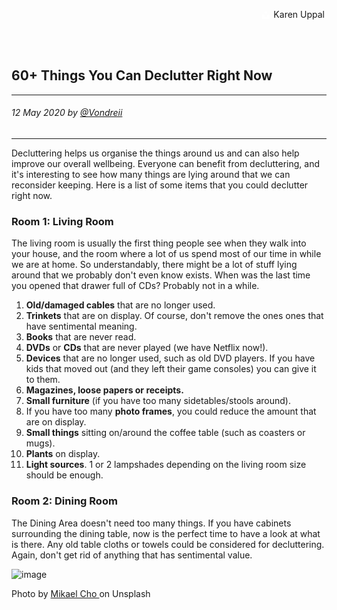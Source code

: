 <div class="parallax" style="height: 350px; background-image: url('../../../assets/blog/minimalism/things-you-can-declutter/header.jpg');">
  <div class="imageTextCollage"><a class="photoCred" style="margin-top: 300px; float: right;" href="https://unsplash.com/@karenuppal" target="_blank" rel="noopener noreferrer" title="Download free do whatever you want high-resolution photos from Igor Miske"><span style="display:inline-block;padding:2px 3px"><svg xmlns="http://www.w3.org/2000/svg" style="height:12px;width:auto;vertical-align:middle;top:-2px;fill:white" viewBox="0 0 32 32"><title>unsplash-logo</title><path d="M10 9V0h12v9H10zm12 5h10v18H0V14h10v9h12v-9z"></path></svg></span><span style="display:inline-block;padding:2px 3px">Karen Uppal</span></a></div>
</div>
<br>
<div class="writtenContent">

## 60+ Things You Can Declutter Right Now
___

###### 12 May 2020 by [@Vondreii](https://www.instagram.com/vondreii/?hl=en)
___


Decluttering helps us organise the things around us and can also help improve our overall wellbeing. Everyone can benefit from decluttering, and it's interesting to see how many things are lying around that we can reconsider keeping. Here is a list of some items that you could declutter right now.


### Room 1: Living Room

The living room is usually the first thing people see when they walk into your house, and the room where a lot of us spend most of our time in while we are at home. So understandably, there might be a lot of stuff lying around that we probably don't even know exists. 
When was the last time you opened that drawer full of CDs? Probably not in a while.

1. **Old/damaged cables** that are no longer used.
2. **Trinkets** that are on display. Of course, don't remove the ones ones that have sentimental meaning.
3. **Books** that are never read.
4. **DVDs** or **CDs** that are never played (we have Netflix now!).
5. **Devices** that are no longer used, such as old DVD players. If you have kids that moved out (and they left their game consoles) you can give it to them.
6. **Magazines, loose papers or receipts.**
7. **Small furniture** (if you have too many sidetables/stools around).
8. If you have too many **photo frames**, you could reduce the amount that are on display.
9. **Small things** sitting on/around the coffee table (such as coasters or mugs).
10. **Plants** on display.</li>
11. **Light sources**. 1 or 2 lampshades depending on the living room size should be enough.

### Room 2: Dining Room

The Dining Area doesn't need too many things. If you have cabinets surrounding the dining table, now is the perfect time to have a look at what is there. Any old table cloths or towels could be considered for decluttering. Again, don't get rid of anything that has sentimental value.</p>  


<div class="blog-image-container">
  <img src="../../../assets/blog/minimalism/things-you-can-declutter/kitchen.jpg" alt="image" class="blog-image"/>
  <div class="content-photo-credit"><p>Photo by <a href="https://unsplash.com/@mikael">Mikael Cho </a>on Unsplash</p></div>
</div>

</div>